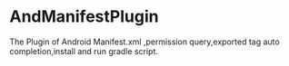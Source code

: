 # AndManifestPlugin
The Plugin of Android Manifest.xml ,permission query,exported tag auto completion,install and run gradle script.
